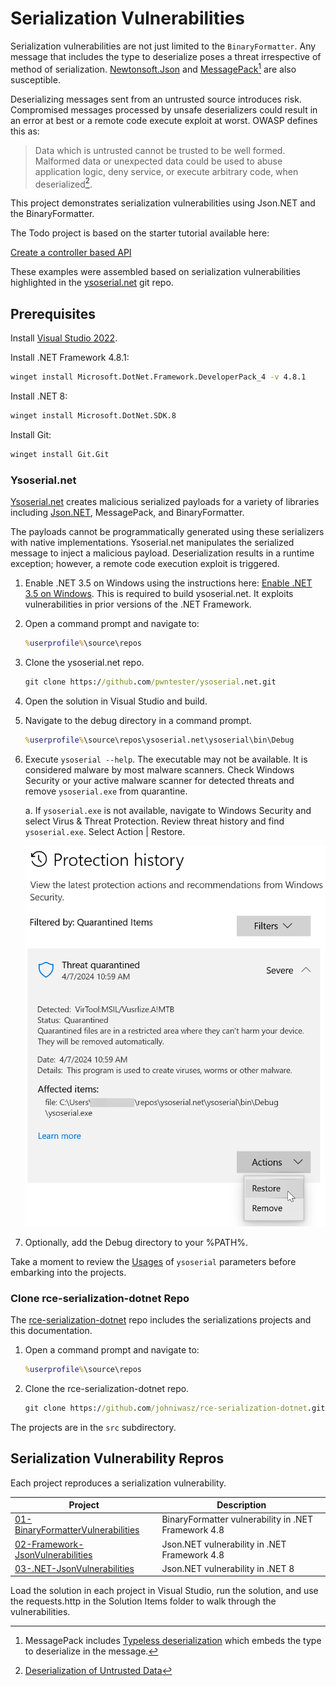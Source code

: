 # Serialization Vulnerabilities

Serialization vulnerabilities are not just limited to the `BinaryFormatter`. Any message that includes the type to deserialize poses a threat irrespective of method of serialization. [Newtonsoft.Json](https://www.newtonsoft.com/) and [MessagePack](https://msgpack.org/)[^1] are also susceptible.

[^1]: MessagePack includes [Typeless deserialization](https://github.com/MessagePack-CSharp/MessagePack-CSharp?tab=readme-ov-file#typeless) which embeds the type to deserialize in the message.

Deserializing messages sent from an untrusted source introduces risk. Compromised messages processed by unsafe deserializers could result in an error at best or a remote code execute exploit at worst. OWASP defines this as:

>Data which is untrusted cannot be trusted to be well formed. Malformed data or unexpected data could be used to abuse application logic, deny service, or execute arbitrary code, when deserialized[^2].

[^2]: [Deserialization of Untrusted Data](https://owasp.org/www-community/vulnerabilities/Deserialization_of_untrusted_data?WT.mc_id=MVP_337682)

This project demonstrates serialization vulnerabilities using Json.NET and the BinaryFormatter.

The Todo project is based on the starter tutorial available here:

[Create a controller based API](https://learn.microsoft.com/en-us/aspnet/core/tutorials/first-web-api?view=aspnetcore-7.0&tabs=visual-studio&WT.mc_id=MVP_337682)

These examples were assembled based on serialization vulnerabilities highlighted in the [ysoserial.net](https://github.com/pwntester/ysoserial.net) git repo.

## Prerequisites

Install [Visual Studio 2022](https://learn.microsoft.com/en-us/visualstudio/install/use-command-line-parameters-to-install-visual-studio?view=vs-2022&WT.mc_id=MVP_337682).

Install .NET Framework 4.8.1:

``` bat
winget install Microsoft.DotNet.Framework.DeveloperPack_4 -v 4.8.1
```

Install .NET 8:

``` bat
winget install Microsoft.DotNet.SDK.8
```

Install Git:

``` bat
winget install Git.Git
```

### Ysoserial.net

[Ysoserial.net](https://github.com/pwntester/ysoserial.net) creates malicious serialized payloads for a variety of libraries including [Json.NET](https://www.newtonsoft.com/json), MessagePack, and BinaryFormatter.

The payloads cannot be programmatically generated using these serializers with native implementations. Ysoserial.net manipulates the serialized message to inject a malicious payload. Deserialization results in a runtime exception; however, a remote code execution exploit is triggered.

1. Enable .NET 3.5 on Windows using the instructions here: [Enable .NET 3.5 on Windows](https://learn.microsoft.com/en-us/dotnet/framework/install/dotnet-35-windows?WT.mc_id=MVP_337682). This is required to build ysoserial.net. It exploits vulnerabilities in prior versions of the .NET Framework.

1. Open a command prompt and navigate to:

    ``` bat
    %userprofile%\source\repos
    ```

1. Clone the ysoserial.net repo.

    ``` bat
    git clone https://github.com/pwntester/ysoserial.net.git
    ```

1. Open the solution in Visual Studio and build.

1. Navigate to the debug directory in a command prompt.

    ``` bat
    %userprofile%\source\repos\ysoserial.net\ysoserial\bin\Debug
    ```

1. Execute `ysoserial --help`. The executable may not be available. It is considered malware by most malware scanners. Check Windows Security or your active malware scanner for detected threats and remove `ysoserial.exe` from quarantine.

    a. If `ysoserial.exe` is not available, navigate to Windows Security and select Virus & Threat Protection. Review threat history and find `ysoserial.exe`. Select Action | Restore.

    ![ysoserial quarantined](./images/ysoserial01.png "ysoserial quarantined")

1. Optionally, add the Debug directory to your %PATH%.

Take a moment to review the [Usages](https://github.com/pwntester/ysoserial.net?tab=readme-ov-file#usage) of `ysoserial` parameters before embarking into the projects.

### Clone rce-serialization-dotnet Repo

The [rce-serialization-dotnet](https://github.com/johniwasz/rce-serialization-dotnet) repo includes the serializations projects and this documentation.

1. Open a command prompt and navigate to:

    ``` bat
    %userprofile%\source\repos
    ```

1. Clone the rce-serialization-dotnet repo.

    ``` bat
    git clone https://github.com/johniwasz/rce-serialization-dotnet.git
    ```

The projects are in the `src` subdirectory.

## Serialization Vulnerability Repros

Each project reproduces a serialization vulnerability.

| Project | Description |
| --- | --- |
| [01-BinaryFormatterVulnerabilities](./BinarySerialization.md) | BinaryFormatter vulnerability in .NET Framework 4.8 |
| [02-Framework-JsonVulnerabilities](./JSONSerialization.md) | Json.NET vulnerability in .NET Framework 4.8 |
| [03-.NET-JsonVulnerabilities](./NET8JSON.md) | Json.NET vulnerability in .NET 8 |

Load the solution in each project in Visual Studio, run the solution, and use the requests.http in the Solution Items folder to walk through the vulnerabilities.
